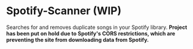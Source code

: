 # Spotify-Scanner (WIP)
Searches for and removes duplicate songs in your Spotify library. **Project has been put on hold due to Spotify's CORS restrictions, which are preventing the site from downloading data from Spotify.**

